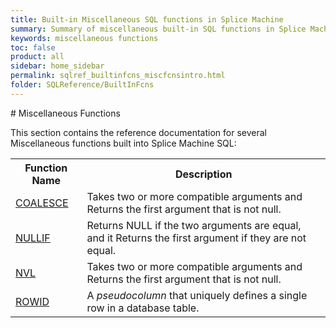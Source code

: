 ```yaml
---
title: Built-in Miscellaneous SQL functions in Splice Machine
summary: Summary of miscellaneous built-in SQL functions in Splice Machine
keywords: miscellaneous functions
toc: false
product: all
sidebar: home_sidebar
permalink: sqlref_builtinfcns_miscfcnsintro.html
folder: SQLReference/BuiltInFcns
---
```

<section>
<div class="TopicContent" data-swiftype-index="true" markdown="1">
# Miscellaneous Functions

This section contains the reference documentation for several
Miscellaneous functions built into Splice Machine SQL:

<table summary="Summary of Splice Machine SQL Miscellaneous Functions">
                <col />
                <col />
                <tr>
                    <th>
                    Function Name
                </th>
                    <th>
                    Description
                </th>
                </tr>
                <tr>
                    <td class="CodeFont"><a href="sqlref_builtinfcns_coalesce.html">COALESCE</a>
                    </td>
                    <td>
                    Takes two or more compatible arguments and Returns the first argument that is not null.
                </td>
                </tr>
                <tr>
                    <td class="CodeFont"><a href="sqlref_builtinfcns_nullif.html">NULLIF</a>
                    </td>
                    <td>
                    Returns NULL if the two arguments are equal, and it Returns the first argument if they are not equal.
                </td>
                <tr>
                    <td class="CodeFont"><a href="sqlref_builtinfcns_nvl.html">NVL</a>
                    </td>
                    <td>
                    Takes two or more compatible arguments and Returns the first argument that is not null.
                </td>
                </tr>
                </tr>
                <tr>
                    <td class="CodeFont"><a href="sqlref_builtinfcns_rownumber.html">ROWID</a>
                    </td>
                    <td>A <em>pseudocolumn</em> that uniquely defines a single row in a database table. </td>
                </tr>
            </table>
</div>
</section>
